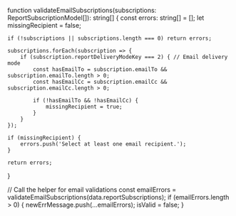 function validateEmailSubscriptions(subscriptions: ReportSubscriptionModel[]): string[] {
    const errors: string[] = [];
    let missingRecipient = false;

    if (!subscriptions || subscriptions.length === 0) return errors;

    subscriptions.forEach(subscription => {
        if (subscription.reportDeliveryModeKey === 2) { // Email delivery mode
            const hasEmailTo = subscription.emailTo && subscription.emailTo.length > 0;
            const hasEmailCc = subscription.emailCc && subscription.emailCc.length > 0;

            if (!hasEmailTo && !hasEmailCc) {
                missingRecipient = true;
            }
        }
    });

    if (missingRecipient) {
        errors.push('Select at least one email recipient.');
    }

    return errors;
}



// Call the helper for email validations
const emailErrors = validateEmailSubscriptions(data.reportSubscriptions);
if (emailErrors.length > 0) {
    newErrMessage.push(...emailErrors);
    isValid = false;
}